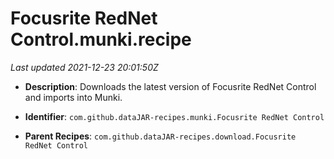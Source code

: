 # Focusrite RedNet Control.munki.recipe

_Last updated 2021-12-23 20:01:50Z_

- **Description**: Downloads the latest version of Focusrite RedNet Control and imports into Munki.

- **Identifier**: `com.github.dataJAR-recipes.munki.Focusrite RedNet Control`

- **Parent Recipes**: `com.github.dataJAR-recipes.download.Focusrite RedNet Control`
